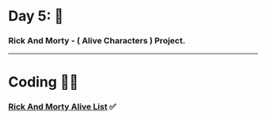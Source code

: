 
# Day 5: 🙌

### Rick And Morty - ( Alive Characters ) Project.

---

# Coding 👨‍💻

### [Rick And Morty Alive List](https://github.com/Husam-AbuZina/Rick-and-Morty-API) ✅
